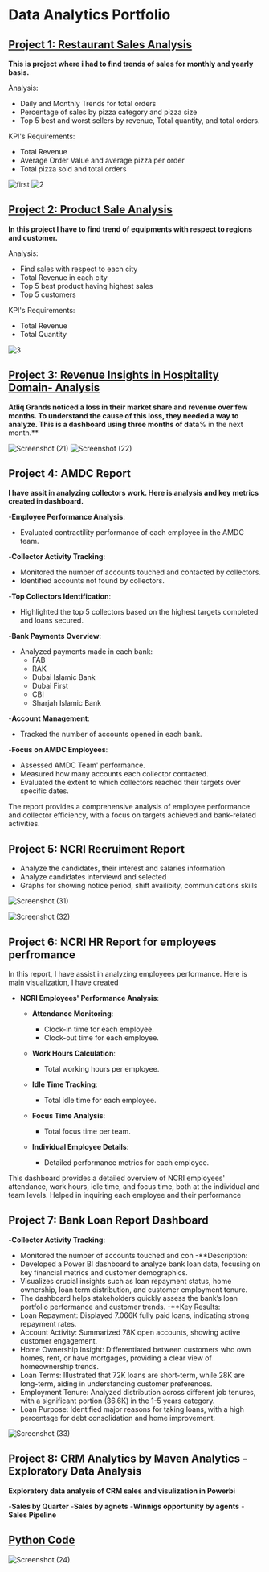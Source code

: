 # Data Analytics Portfolio

## [Project 1: Restaurant Sales Analysis](https://www.linkedin.com/pulse/analyzing-pizza-sales-trends-using-power-bi-shanzay-rajpoot-f7rqf/?trackingId=vyWerJBPTDeOiwV8ZszAyQ%3D%3D)

**This is project where i had to find trends of sales for monthly and yearly basis.**

Analysis:
   - Daily and Monthly Trends for total orders
   - Percentage of sales by pizza category and pizza size
   - Top 5 best and worst sellers by revenue, Total quantity, and total orders.

KPI's Requirements:
   - Total Revenue
   - Average Order Value and average pizza per order
   - Total pizza sold and total orders

![first](https://github.com/user-attachments/assets/1a1c923a-60e3-408c-8606-53b52ca2bca1)
![2](https://github.com/user-attachments/assets/337ac9e7-8f7d-49e5-9f40-12475d5ef43c)

## [Project 2: Product Sale Analysis](https://app.powerbi.com/groups/me/reports/956b54e7-d311-4975-8deb-bd32af55c13e/4103305755dde8fe4217?experience=power-bi)

**In this project I have to find trend of equipments with respect to regions and customer.**

Analysis:
   - Find sales with respect to each city
   - Total Revenue in each city
   - Top 5 best product having highest sales
   - Top 5 customers

KPI's Requirements:
   - Total Revenue
   - Total Quantity
     
![3](https://github.com/user-attachments/assets/effaab5d-e33d-47c3-aaec-8b402df43a60)

## [Project 3: Revenue Insights in Hospitality Domain- Analysis](https://www.linkedin.com/pulse/analyzing-pizza-sales-trends-using-power-bi-shanzay-rajpoot-f7rqf/?trackingId=vyWerJBPTDeOiwV8ZszAyQ%3D%3D)

**Atliq Grands noticed a loss in their market share and revenue over few months. To understand the cause of this loss, they needed a way to analyze. This is a dashboard using three months of data**% in the next month.**

![Screenshot (21)](https://github.com/user-attachments/assets/d5eadd67-9813-46c5-a34d-2c9bd210d00f)
![Screenshot (22)](https://github.com/user-attachments/assets/da1f4238-e194-4a1d-b404-4603b175fa2d)


## Project 4: AMDC Report  
**I have assit in analyzing collectors work. Here is analysis and key metrics created in dashboard.**

 -**Employee Performance Analysis**:
  - Evaluated contractility performance of each employee in the AMDC team.
  
  -**Collector Activity Tracking**:
  - Monitored the number of accounts touched and contacted by collectors.
  - Identified accounts not found by collectors.
  
  -**Top Collectors Identification**:
  - Highlighted the top 5 collectors based on the highest targets completed and loans secured.
  
   -**Bank Payments Overview**:
  - Analyzed payments made in each bank:
    - FAB
    - RAK
    - Dubai Islamic Bank
    - Dubai First
    - CBI
    - Sharjah Islamic Bank
  
  -**Account Management**:
  - Tracked the number of accounts opened in each bank.
  
  -**Focus on AMDC Employees**:
  - Assessed AMDC Team' performance.
  - Measured how many accounts each collector contacted.
  - Evaluated the extent to which collectors reached their targets over specific dates.

The report provides a comprehensive analysis of employee performance and collector efficiency, with a focus on targets achieved and bank-related activities.

## Project 5: NCRI Recruiment Report
- Analyze the candidates, their interest and salaries information
- Analyze candidates interviewd and selected
- Graphs for showing notice period, shift availibity, communications skills
  
![Screenshot (31)](https://github.com/user-attachments/assets/ce4ab200-d692-45f5-9f64-ca52181e7d72)

![Screenshot (32)](https://github.com/user-attachments/assets/ff81e18a-1ab7-455a-b205-efce049f2af0)



## Project 6: NCRI HR Report for employees perfromance
In this report, I have assist in analyzing employees performance. Here is main visualization, I have created

- **NCRI Employees' Performance Analysis**:
  - **Attendance Monitoring**:
    - Clock-in time for each employee.
    - Clock-out time for each employee.
  
  - **Work Hours Calculation**:
    - Total working hours per employee.
  
  - **Idle Time Tracking**:
    - Total idle time for each employee.
  
  - **Focus Time Analysis**:
    - Total focus time per team.
  
  - **Individual Employee Details**:
    - Detailed performance metrics for each employee.

This dashboard provides a detailed overview of NCRI employees' attendance, work hours, idle time, and focus time, both at the individual and team levels. Helped in inquiring each employee and their performance

## Project 7: Bank Loan Report Dashboard
-**Collector Activity Tracking**:
  - Monitored the number of accounts touched and con
-**Description:
- Developed a Power BI dashboard to analyze bank loan data, focusing on key financial metrics and customer demographics.
- Visualizes crucial insights such as loan repayment status, home ownership, loan term distribution, and customer employment tenure.
- The dashboard helps stakeholders quickly assess the bank’s loan portfolio performance and customer trends.
-**Key Results:
- Loan Repayment: Displayed 7.066K fully paid loans, indicating strong repayment rates.
- Account Activity: Summarized 78K open accounts, showing active customer engagement.
- Home Ownership Insight: Differentiated between customers who own homes, rent, or have mortgages, providing a clear view of homeownership trends.
- Loan Terms: Illustrated that 72K loans are short-term, while 28K are long-term, aiding in understanding customer preferences.
- Employment Tenure: Analyzed distribution across different job tenures, with a significant portion (36.6K) in the 1-5 years category.
- Loan Purpose: Identified major reasons for taking loans, with a high percentage for debt consolidation and home improvement.

![Screenshot (33)](https://github.com/user-attachments/assets/a718147f-604e-4101-b14c-50db55f96bdb)

## Project 8: CRM Analytics by Maven Analytics - Exploratory Data Analysis
**Exploratory data analysis of CRM sales and visulization in Powerbi**

 -**Sales by Quarter**
 -**Sales by agnets**
 -**Winnigs opportunity by agents**
 -**Sales Pipeline**

## [Python Code](https://github.com/shay-coder/Exploratory-Data-Analysis/blob/main/Exploratory_Data_Analysis.ipynb)


  ![Screenshot (24)](https://github.com/user-attachments/assets/0833cdd8-0f09-4255-82be-75c379f8ceb4)


    


